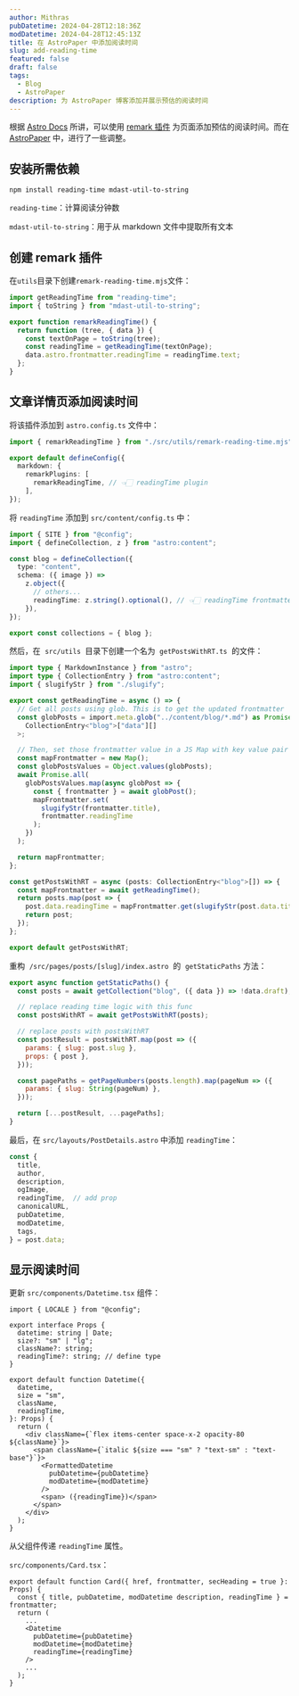 ```yaml
---
author: Mithras
pubDatetime: 2024-04-28T12:18:36Z
modDatetime: 2024-04-28T12:45:13Z
title: 在 AstroPaper 中添加阅读时间
slug: add-reading-time
featured: false
draft: false
tags:
  - Blog
  - AstroPaper
description: 为 AstroPaper 博客添加并展示预估的阅读时间
---
```



根据 [Astro Docs](https://docs.astro.build/en/recipes/reading-time/) 所讲，可以使用 [remark 插件](https://github.com/remarkjs/remark) 为页面添加预估的阅读时间。而在 [AstroPaper](https://github.com/satnaing/astro-paper) 中，进行了一些调整。

## 安装所需依赖

```shell
npm install reading-time mdast-util-to-string
```

`reading-time`：计算阅读分钟数

`mdast-util-to-string`：用于从 markdown 文件中提取所有文本

## 创建 remark 插件

在`utils`目录下创建`remark-reading-time.mjs`文件：

```js
import getReadingTime from "reading-time";
import { toString } from "mdast-util-to-string";

export function remarkReadingTime() {
  return function (tree, { data }) {
    const textOnPage = toString(tree);
    const readingTime = getReadingTime(textOnPage);
    data.astro.frontmatter.readingTime = readingTime.text;
  };
}
```

## 文章详情页添加阅读时间

将该插件添加到 `astro.config.ts` 文件中：

```ts
import { remarkReadingTime } from "./src/utils/remark-reading-time.mjs";

export default defineConfig({
  markdown: {
    remarkPlugins: [
      remarkReadingTime, // 👈🏻 readingTime plugin
    ],
});
```

将 `readingTime` 添加到 `src/content/config.ts` 中：

```ts
import { SITE } from "@config";
import { defineCollection, z } from "astro:content";

const blog = defineCollection({
  type: "content",
  schema: ({ image }) =>
    z.object({
      // others...
      readingTime: z.string().optional(), // 👈🏻 readingTime frontmatter
    }),
});

export const collections = { blog };
```

然后，在  `src/utils`  目录下创建一个名为  `getPostsWithRT.ts`  的文件：

```ts
import type { MarkdownInstance } from "astro";
import type { CollectionEntry } from "astro:content";
import { slugifyStr } from "./slugify";

export const getReadingTime = async () => {
  // Get all posts using glob. This is to get the updated frontmatter
  const globPosts = import.meta.glob("../content/blog/*.md") as Promise<
    CollectionEntry<"blog">["data"][]
  >;

  // Then, set those frontmatter value in a JS Map with key value pair
  const mapFrontmatter = new Map();
  const globPostsValues = Object.values(globPosts);
  await Promise.all(
    globPostsValues.map(async globPost => {
      const { frontmatter } = await globPost();
      mapFrontmatter.set(
        slugifyStr(frontmatter.title),
        frontmatter.readingTime
      );
    })
  );

  return mapFrontmatter;
};

const getPostsWithRT = async (posts: CollectionEntry<"blog">[]) => {
  const mapFrontmatter = await getReadingTime();
  return posts.map(post => {
    post.data.readingTime = mapFrontmatter.get(slugifyStr(post.data.title));
    return post;
  });
};

export default getPostsWithRT;
```

重构  `/src/pages/posts/[slug]/index.astro`  的  `getStaticPaths` 方法：

```js
export async function getStaticPaths() {
  const posts = await getCollection("blog", ({ data }) => !data.draft);

  // replace reading time logic with this func
  const postsWithRT = await getPostsWithRT(posts);

  // replace posts with postsWithRT
  const postResult = postsWithRT.map(post => ({
    params: { slug: post.slug },
    props: { post },
  }));

  const pagePaths = getPageNumbers(posts.length).map(pageNum => ({
    params: { slug: String(pageNum) },
  }));

  return [...postResult, ...pagePaths];
}
```

最后，在 `src/layouts/PostDetails.astro` 中添加 `readingTime`：

```js
const {
  title,
  author,
  description,
  ogImage,
  readingTime,  // add prop
  canonicalURL,
  pubDatetime,
  modDatetime,
  tags,
} = post.data;
```

## 显示阅读时间

更新 `src/components/Datetime.tsx` 组件：

```tsx
import { LOCALE } from "@config";

export interface Props {
  datetime: string | Date;
  size?: "sm" | "lg";
  className?: string;
  readingTime?: string; // define type
}

export default function Datetime({
  datetime,
  size = "sm",
  className,
  readingTime,
}: Props) {
  return (
    <div className={`flex items-center space-x-2 opacity-80 ${className}`}>
      <span className={`italic ${size === "sm" ? "text-sm" : "text-base"}`}>
        <FormattedDatetime
          pubDatetime={pubDatetime}
          modDatetime={modDatetime}
        />
        <span> ({readingTime})</span>
      </span>
    </div>
  );
}
```

从父组件传递 `readingTime` 属性。

`src/components/Card.tsx`：

```tsx
export default function Card({ href, frontmatter, secHeading = true }: Props) {
  const { title, pubDatetime, modDatetime description, readingTime } = frontmatter;
  return (
    ...
    <Datetime
      pubDatetime={pubDatetime}
      modDatetime={modDatetime}
      readingTime={readingTime}
    />
    ...
  );
}
```
